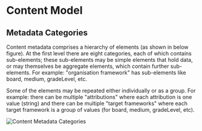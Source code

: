 # Content Model



## Metadata Categories

Content metadata comprises a hierarchy of elements (as shown in below figure). At the first level there are eight categories, each of which contains sub-elements; these sub-elements may be simple elements that hold data, or may themselves be aggregate elements, which contain further sub-elements. For example: "organisation framework" has sub-elements like board, medium, gradeLevel, etc.

Some of the elements may be repeated either individually or as a group. For example: there can be multiple "attributions" where each attribution is one value (string) and there can be multiple "target frameworks" where each target framework is a group of values (for board, medium, gradeLevel, etc).

![Content Metadata Categories](https://github.com/sunbird-specs/LearningObjectModel/blob/main/v1/images/ContentMetadataModel.png)
